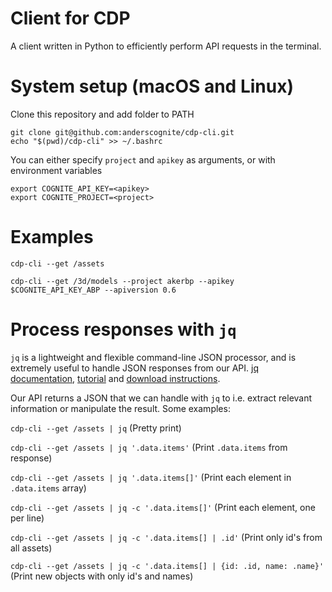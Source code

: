 # Client for CDP
A client written in Python to efficiently perform API requests in the terminal.
# System setup (macOS and Linux)
Clone this repository and add folder to PATH
```
git clone git@github.com:anderscognite/cdp-cli.git
echo "$(pwd)/cdp-cli" >> ~/.bashrc
```
You can either specify `project` and `apikey` as arguments, or with environment variables
```
export COGNITE_API_KEY=<apikey>
export COGNITE_PROJECT=<project>
```
# Examples

`cdp-cli --get /assets`

`cdp-cli --get /3d/models --project akerbp --apikey $COGNITE_API_KEY_ABP --apiversion 0.6`

# Process responses with `jq`
`jq` is a lightweight and flexible command-line JSON processor, and is extremely useful to handle JSON responses from our API.
[jq documentation](https://stedolan.github.io/jq/), [tutorial](https://stedolan.github.io/jq/tutorial/) and [download instructions](https://stedolan.github.io/jq/download/).

Our API returns a JSON that we can handle with `jq` to i.e. extract relevant information or manipulate the result. Some examples:

`cdp-cli --get /assets | jq` (Pretty print)

`cdp-cli --get /assets | jq '.data.items'` (Print `.data.items` from response)

`cdp-cli --get /assets | jq '.data.items[]'` (Print each element in `.data.items` array)

`cdp-cli --get /assets | jq -c '.data.items[]'` (Print each element, one per line)

`cdp-cli --get /assets | jq -c '.data.items[] | .id'` (Print only id's from all assets)

`cdp-cli --get /assets | jq -c '.data.items[] | {id: .id, name: .name}'` (Print new objects with only id's and names)
